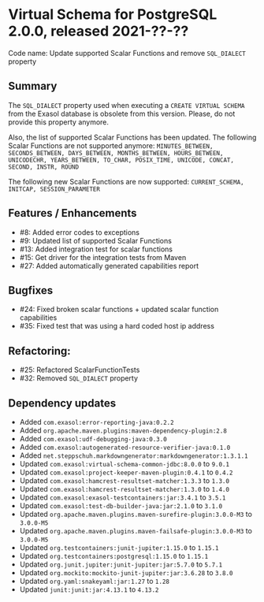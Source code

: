 # Virtual Schema for PostgreSQL 2.0.0, released 2021-??-??

Code name: Update supported Scalar Functions and remove `SQL_DIALECT` property

## Summary

The `SQL_DIALECT` property used when executing a `CREATE VIRTUAL SCHEMA` from the Exasol database is obsolete from this version. Please, do not provide this property anymore.

Also, the list of supported Scalar Functions has been updated. The following Scalar Functions are not supported anymore:
`MINUTES_BETWEEN, SECONDS_BETWEEN, DAYS_BETWEEN, MONTHS_BETWEEN, HOURS_BETWEEN, UNICODECHR, YEARS_BETWEEN, TO_CHAR, POSIX_TIME, UNICODE, CONCAT, SECOND, INSTR, ROUND`

The following new Scalar Functions are now supported:
`CURRENT_SCHEMA, INITCAP, SESSION_PARAMETER`

## Features / Enhancements

* #8: Added error codes to exceptions
* #9: Updated list of supported Scalar Functions
* #13: Added integration test for scalar functions
* #15: Get driver for the integration tests from Maven
* #27: Added automatically generated capabilities report

## Bugfixes

* #24: Fixed broken scalar functions + updated scalar function capabilities
* #35: Fixed test that was using a hard coded host ip address

## Refactoring:

* #25: Refactored ScalarFunctionTests
* #32: Removed `SQL_DIALECT` property

## Dependency updates

* Added `com.exasol:error-reporting-java:0.2.2`
* Added `org.apache.maven.plugins:maven-dependency-plugin:2.8`
* Added `com.exasol:udf-debugging-java:0.3.0`
* Added `com.exasol:autogenerated-resource-verifier-java:0.1.0`
* Added `net.steppschuh.markdowngenerator:markdowngenerator:1.3.1.1`
* Updated `com.exasol:virtual-schema-common-jdbc:8.0.0` to `9.0.1`
* Updated `com.exasol:project-keeper-maven-plugin:0.4.1` to `0.4.2`
* Updated `com.exasol:hamcrest-resultset-matcher:1.3.3` to `1.3.0`
* Updated `com.exasol:hamcrest-resultset-matcher:1.3.0` to `1.4.0`
* Updated `com.exasol:exasol-testcontainers:jar:3.4.1` to `3.5.1`
* Updated `com.exasol:test-db-builder-java:jar:2.1.0` to `3.1.0`
* Updated `org.apache.maven.plugins.maven-surefire-plugin:3.0.0-M3` to `3.0.0-M5`
* Updated `org.apache.maven.plugins.maven-failsafe-plugin:3.0.0-M3` to `3.0.0-M5`
* Updated `org.testcontainers:junit-jupiter:1.15.0` to `1.15.1`
* Updated `org.testcontainers:postgresql:1.15.0` to `1.15.1`
* Updated `org.junit.jupiter:junit-jupiter:jar:5.7.0` to `5.7.1`
* Updated `org.mockito:mockito-junit-jupiter:jar:3.6.28` to `3.8.0`
* Updated `org.yaml:snakeyaml:jar:1.27` to `1.28`
* Updated `junit:junit:jar:4.13.1` to `4.13.2`
